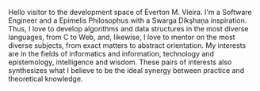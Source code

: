 Hello visitor to the development space of Éverton M. Vieira. I'm a Software Engineer and a Epimelis Philosophus with a Swarga Díkşhaņa inspiration. Thus, I love to develop algorithms and data structures in the most diverse languages, from C to Web, and, likewise, I love to mentor on the most diverse subjects, from exact matters to abstract orientation. My interests are in the fields of informatics and information, technology and epistemology, intelligence and wisdom. These pairs of interests also synthesizes what I believe to be the ideal synergy between practice and theoretical knowledge.

